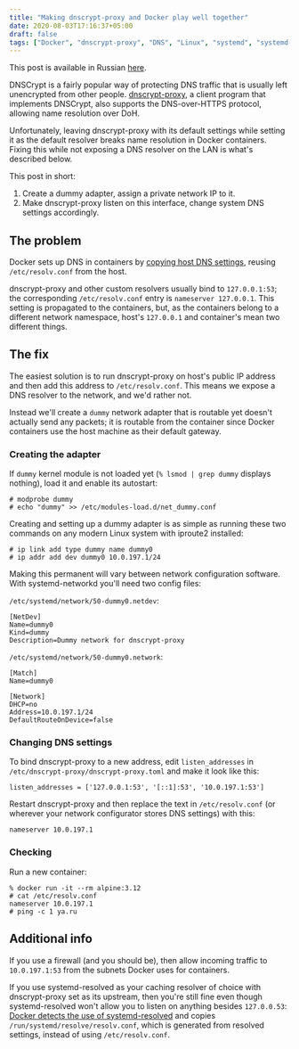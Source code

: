 ```yaml
---
title: "Making dnscrypt-proxy and Docker play well together"
date: 2020-08-03T17:16:37+05:00
draft: false
tags: ["Docker", "dnscrypt-proxy", "DNS", "Linux", "systemd", "systemd-resolved"]
---
```


This post is available in Russian [here][orig].

[orig]: https://habr.com/en/post/496142/

DNSCrypt is a fairly popular way of protecting DNS traffic that is usually left
unencrypted from other people. [dnscrypt-proxy][dnscrypt-proxy], a client
program that implements DNSCrypt, also supports the DNS-over-HTTPS protocol,
allowing name resolution over DoH.

[dnscrypt-proxy]: https://github.com/DNSCrypt/dnscrypt-proxy

Unfortunately, leaving dnscrypt-proxy with its default settings while setting it
as the default resolver breaks name resolution in Docker containers. Fixing this
while not exposing a DNS resolver on the LAN is what's described below.

<!--more-->

This post in short:

1. Create a dummy adapter, assign a private network IP to it.
2. Make dnscrypt-proxy listen on this interface, change system DNS settings
   accordingly.

## The problem

Docker sets up DNS in containers by [copying host DNS settings][DockerDNS],
reusing `/etc/resolv.conf` from the host.

dnscrypt-proxy and other custom resolvers usually bind to `127.0.0.1:53`; the
corresponding `/etc/resolv.conf` entry is `nameserver 127.0.0.1`. This setting
is propagated to the containers, but, as the containers belong to a different
network namespace, host's `127.0.0.1` and container's mean two different things.

[DockerDNS]: https://docs.docker.com/config/containers/container-networking/#dns-services

## The fix

The easiest solution is to run dnscrypt-proxy on host's public IP address and
then add this address to `/etc/resolv.conf`. This means we expose a DNS
resolver to the network, and we'd rather not.

Instead we'll create a `dummy` network adapter that is routable yet doesn't
actually send any packets; it is routable from the container since Docker
containers use the host machine as their default gateway.

### Creating the adapter

If `dummy` kernel module is not loaded yet (`% lsmod | grep dummy` displays
nothing), load it and enable its autostart:

```
# modprobe dummy
# echo "dummy" >> /etc/modules-load.d/net_dummy.conf
```

Creating and setting up a dummy adapter is as simple as running these two
commands on any modern Linux system with iproute2 installed:

```
# ip link add type dummy name dummy0
# ip addr add dev dummy0 10.0.197.1/24
```

Making this permanent will vary between network configuration software. With
systemd-networkd you'll need two config files:

`/etc/systemd/network/50-dummy0.netdev`:

```
[NetDev]
Name=dummy0
Kind=dummy
Description=Dummy network for dnscrypt-proxy
```

`/etc/systemd/network/50-dummy0.network`:

```
[Match]
Name=dummy0

[Network]
DHCP=no
Address=10.0.197.1/24
DefaultRouteOnDevice=false
```

### Changing DNS settings

To bind dnscrypt-proxy to a new address, edit `listen_addresses` in
`/etc/dnscrypt-proxy/dnscrypt-proxy.toml` and make it look like this:

```
listen_addresses = ['127.0.0.1:53', '[::1]:53', '10.0.197.1:53']
```

Restart dnscrypt-proxy and then replace the text in `/etc/resolv.conf`
(or wherever your network configurator stores DNS settings) with this:

```
nameserver 10.0.197.1
```

### Checking

Run a new container:

```
% docker run -it --rm alpine:3.12
# cat /etc/resolv.conf
nameserver 10.0.197.1
# ping -c 1 ya.ru
```

## Additional info

If you use a firewall (and you should be), then allow incoming traffic to
`10.0.197.1:53` from the subnets Docker uses for containers.

If you use systemd-resolved as your caching resolver of choice with
dnscrypt-proxy set as its upstream, then you're still fine even though
systemd-resolved won't allow you to listen on anything besides `127.0.0.53`:
[Docker detects the use of systemd-resolved][DockerResolved] and copies
`/run/systemd/resolve/resolv.conf`, which is generated from resolved settings,
instead of using `/etc/resolv.conf`.

[DockerResolved]: https://github.com/moby/libnetwork/blob/master/resolvconf/resolvconf.go


